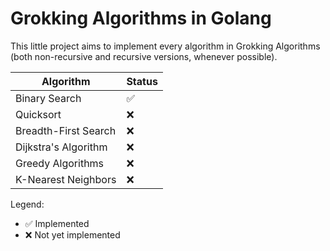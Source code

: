 # Grokking Algorithms in Golang

This little project aims to implement every algorithm in Grokking Algorithms (both non-recursive and recursive versions, whenever possible).

| Algorithm | Status |
|-----------|--------|
| Binary Search | ✅ |
| Quicksort | ❌ |
| Breadth-First Search | ❌ |
| Dijkstra's Algorithm | ❌ |
| Greedy Algorithms | ❌ |
| K-Nearest Neighbors | ❌ |

Legend:
- ✅ Implemented
- ❌ Not yet implemented